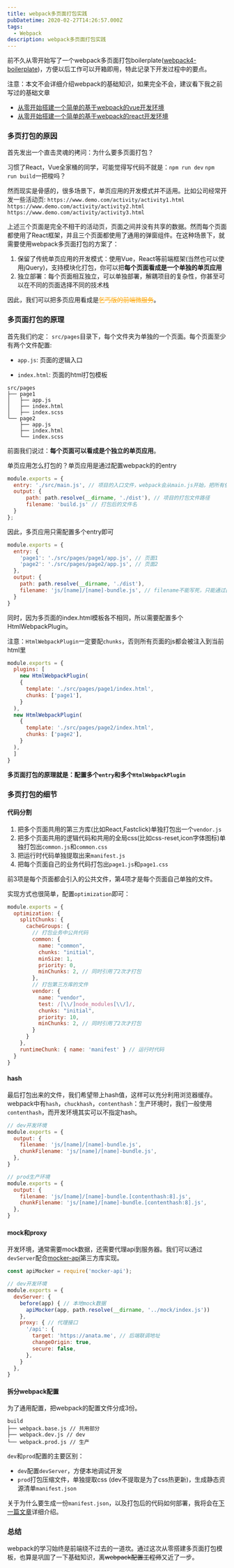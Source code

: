 ```yaml
---
title: webpack多页面打包实践
pubDatetime: 2020-02-27T14:26:57.000Z
tags:
  - Webpack
description: webpack多页面打包实践
---
```

前不久从零开始写了一个webpack多页面打包boilerplate([webpack4-boilerplate](https://github.com/deepred5/webpack4-boilerplate))，方便以后工作可以开箱即用，特此记录下开发过程中的要点。

注意：本文不会详细介绍webpack的基础知识，如果完全不会，建议看下我之前写过的基础文章
* [从零开始搭建一个简单的基于webpack的vue开发环境](/posts/从零开始搭建一个简单的基于webpack的vue开发环境/)
* [从零开始搭建一个简单的基于webpack的react开发环境](/posts/傻傻分不清的manifest#基于webpack的react开发环境)

### 多页打包的原因
首先发出一个直击灵魂的拷问：为什么要多页面打包？

<!-- more -->

习惯了React，Vue全家桶的同学，可能觉得写代码不就是：`npm run dev` `npm run build`一把梭吗？

然而现实是骨感的，很多场景下，单页应用的开发模式并不适用。比如公司经常开发一些活动页:
`https://www.demo.com/activity/activity1.html` 
`https://www.demo.com/activity/activity2.html`
`https://www.demo.com/activity/activity3.html`

上述三个页面是完全不相干的活动页，页面之间并没有共享的数据。然而每个页面都使用了React框架，并且三个页面都使用了通用的弹窗组件。在这种场景下，就需要使用webpack多页面打包的方案了：

1. 保留了传统单页应用的开发模式：使用Vue，React等前端框架(当然也可以使用jQuery)，支持模块化打包，你可以把**每个页面看成是一个单独的单页应用**
2. 独立部署：每个页面相互独立，可以单独部署，解耦项目的复杂性，你甚至可以在不同的页面选择不同的技术栈

因此，我们可以把多页应用看成是<font color="orange">~~乞丐版的前端微服务~~</font>。

### 多页面打包的原理

首先我们约定：
`src/pages`目录下，每个文件夹为单独的一个页面。每个页面至少有两个文件配置:

* `app.js`: 页面的逻辑入口

* `index.html`: 页面的html打包模板

```
src/pages
├── page1
│   ├── app.js
│   ├── index.html
│   ├── index.scss
└── page2
    ├── app.js
    ├── index.html
    └── index.scss
```

前面我们说过：**每个页面可以看成是个独立的单页应用**。

单页应用怎么打包的？单页应用是通过配置webpack的的entry
```javascript
module.exports = {
  entry: './src/main.js', // 项目的入口文件，webpack会从main.js开始，把所有依赖的js都加载打包
  output: {
      path: path.resolve(__dirname, './dist'), // 项目的打包文件路径
      filename: 'build.js' // 打包后的文件名
  }
};
```
因此，多页应用只需配置多个entry即可
```javascript
module.exports = {
  entry: {
    'page1': './src/pages/page1/app.js', // 页面1
    'page2': './src/pages/page2/app.js', // 页面2
  },
  output: {
    path: path.resolve(__dirname, './dist'),
    filename: 'js/[name]/[name]-bundle.js', // filename不能写死，只能通过[name]获取bundle的名字
  }
}
```
同时，因为多页面的index.html模板各不相同，所以需要配置多个HtmlWebpackPlugin。

注意：`HtmlWebpackPlugin`一定要配`chunks`，否则所有页面的js都会被注入到当前html里
```javascript
module.exports = {
  plugins: [
    new HtmlWebpackPlugin(
    {
      template: './src/pages/page1/index.html',
      chunks: ['page1'],
    }
  ),
  new HtmlWebpackPlugin(
    {
      template: './src/pages/page2/index.html',
      chunks: ['page2'],
    }
  ),
  ]
}
```
**多页面打包的原理就是：配置多个`entry`和多个`HtmlWebpackPlugin`**

### 多页打包的细节

#### 代码分割
1. 把多个页面共用的第三方库(比如React,Fastclick)单独打包出一个`vendor.js`
2. 把多个页面共用的逻辑代码和共用的全局css(比如css-reset,icon字体图标)单独打包出`common.js`和`common.css`
3. 把运行时代码单独提取出来`manifest.js`
4. 把每个页面自己的业务代码打包出`page1.js`和`page1.css`

前3项是每个页面都会引入的公共文件，第4项才是每个页面自己单独的文件。

实现方式也很简单，配置`optimization`即可：
```javascript
module.exports = {
  optimization: {
    splitChunks: {
      cacheGroups: {
        // 打包业务中公共代码
        common: {
          name: "common",
          chunks: "initial",
          minSize: 1,
          priority: 0,
          minChunks: 2, // 同时引用了2次才打包
        },
        // 打包第三方库的文件
        vendor: {
          name: "vendor",
          test: /[\\/]node_modules[\\/]/,
          chunks: "initial",
          priority: 10,
          minChunks: 2, // 同时引用了2次才打包
        }
      }
    },
    runtimeChunk: { name: 'manifest' } // 运行时代码
  }
}
```
#### hash
最后打包出来的文件，我们希望带上hash值，这样可以充分利用浏览器缓存。webpack中有`hash`，`chuckhash`，`contenthash`：生产环境时，我们一般使用`contenthash`，而开发环境其实可以不指定hash。
```javascript
// dev开发环境
module.exports = {
  output: {
    filename: 'js/[name]/[name]-bundle.js',
    chunkFilename: 'js/[name]/[name]-bundle.js',
  },
}

// prod生产环境
module.exports = {
  output: {
    filename: 'js/[name]/[name]-bundle.[contenthash:8].js',
    chunkFilename: 'js/[name]/[name]-bundle.[contenthash:8].js',
  },
}
```

#### mock和proxy
开发环境，通常需要mock数据，还需要代理api到服务器。我们可以通过`devServer`配合[mocker-api](https://github.com/jaywcjlove/mocker-api)第三方库实现。
```javascript
const apiMocker = require('mocker-api');

// dev开发环境
module.exports = {
  devServer: {
    before(app) { // 本地mock数据
      apiMocker(app, path.resolve(__dirname, '../mock/index.js'))
    },
    proxy: { // 代理接口
      '/api': {
        target: 'https://anata.me', // 后端联调地址
        changeOrigin: true,
        secure: false,
      },
    }
  },
}
```

#### 拆分webpack配置
为了通用配置，把webpack的配置文件分成3份。
```
build
├── webpack.base.js // 共用部分
├── webpack.dev.js // dev
└── webpack.prod.js // 生产
```
`dev`和`prod`配置的主要区别：
* `dev`配置`devServer`，方便本地调试开发
* `prod`打包压缩文件，单独提取css (dev不提取是为了css热更新)，生成静态资源清单`manifest.json`

关于为什么要生成一份`manifest.json`，以及打包后的代码如何部署，我将会在[下一篇文章](/posts/再谈前后端分离开发和部署/)详细介绍。

### 总结
webpack的学习始终是前端绕不过去的一道坎。通过这次从零搭建多页面打包模板，也算是巩固了一下基础知识，离~~webpack配置工程师~~又近了一步。